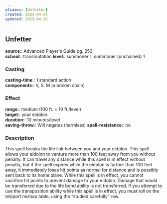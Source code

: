 ```yaml
---
aliases: [Unfetter]
created: 2023-04-27
updated: 2023-04-28
---
```


## Unfetter

**source**:: Advanced Player's Guide pg. 253  
**school**:: transmutation
**level**:: summoner 1, summoner (unchained) 1

### Casting

**casting-time**:: 1 standard action  
**components**:: V, S, M (a broken chain)

### Effect

**range**:: medium (100 ft. + 10 ft./level)  
**target**:: your eidolon  
**duration**:: 10 minutes/level  
**saving-throw**:: Will negates (harmless)
**spell-resistance**:: no

### Description

This spell breaks the life link between you and your eidolon. This spell allows your eidolon to venture more than 100 feet away from you without penalty. It can travel any distance while this spell is in effect without penalty, but if the spell expires while the eidolon is farther than 100 feet away, it immediately loses hit points as normal for distance and is possibly sent back to its home plane. While this spell is in effect, you cannot sacrifice hit points to prevent damage to your eidolon. Damage that would be transferred due to the life bond ability is not transferred. If you attempt to use the transposition ability while this spell is in effect, you must roll on the *teleport* mishap table, using the “studied carefully” row.
